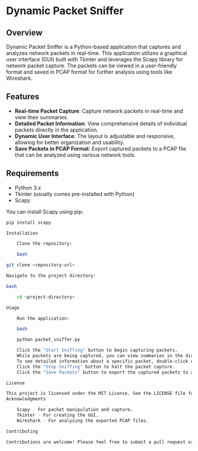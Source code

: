 # Dynamic Packet Sniffer

## Overview
Dynamic Packet Sniffer is a Python-based application that captures and analyzes network packets in real-time. This application utilizes a graphical user interface (GUI) built with Tkinter and leverages the Scapy library for network packet capture. The packets can be viewed in a user-friendly format and saved in PCAP format for further analysis using tools like Wireshark.

## Features
- **Real-time Packet Capture**: Capture network packets in real-time and view their summaries.
- **Detailed Packet Information**: View comprehensive details of individual packets directly in the application.
- **Dynamic User Interface**: The layout is adjustable and responsive, allowing for better organization and usability.
- **Save Packets in PCAP Format**: Export captured packets to a PCAP file that can be analyzed using various network tools.

## Requirements
- Python 3.x
- Tkinter (usually comes pre-installed with Python)
- Scapy

You can install Scapy using pip:
```bash
pip install scapy

Installation

    Clone the repository:

    bash

git clone <repository-url>

Navigate to the project directory:

bash

    cd <project-directory>

Usage

    Run the application:

    bash

    python packet_sniffer.py

    Click the "Start Sniffing" button to begin capturing packets.
    While packets are being captured, you can view summaries in the display area.
    To see detailed information about a specific packet, double-click on its entry in the list.
    Click the "Stop Sniffing" button to halt the packet capture.
    Click the "Save Packets" button to export the captured packets to a PCAP file (captured_packets.pcap).

License

This project is licensed under the MIT License. See the LICENSE file for more details.
Acknowledgments

    Scapy - For packet manipulation and capture.
    Tkinter - For creating the GUI.
    Wireshark - For analyzing the exported PCAP files.

Contributing

Contributions are welcome! Please feel free to submit a pull request or open an issue if you encounter any problems.
